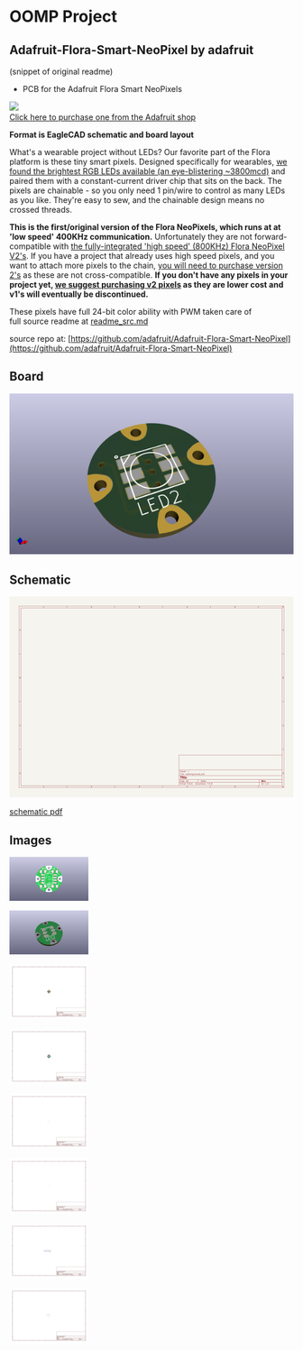 # OOMP Project  
## Adafruit-Flora-Smart-NeoPixel  by adafruit  
  
(snippet of original readme)  
  
- PCB for the Adafruit Flora Smart NeoPixels  
  
<a href="http://www.adafruit.com/products/1060"><img src="assets/image.jpg?raw=true" width="500px"><br/>Click here to purchase one from the Adafruit shop</a>  
  
__Format is EagleCAD schematic and board layout__  
  
What's a wearable project without LEDs? Our favorite part of the Flora platform is these tiny smart pixels. Designed specifically for wearables, [we found the brightest RGB LEDs available (an eye-blistering ~3800mcd)](http://adafruit.com/products/619) and paired them with a constant-current driver chip that sits on the back. The pixels are chainable - so you only need 1 pin/wire to control as many LEDs as you like. They're easy to sew, and the chainable design means no crossed threads.  
  
__This is the first/original version of the Flora NeoPixels, which runs at at 'low speed' 400KHz communication.__ Unfortunately they are not forward-compatible with [the fully-integrated 'high speed' (800KHz) Flora NeoPixel V2's](http://www.adafruit.com/products/1260). If you have a project that already uses high speed pixels, and you want to attach more pixels to the chain, [you will need to purchase version 2's](http://www.adafruit.com/products/1260) as these are not cross-compatible. __If you don't have any pixels in your project yet, [we suggest purchasing v2 pixels](http://www.adafruit.com/products/1260) as they are lower cost and v1's will eventually be discontinued.__  
  
These pixels have full 24-bit color ability with PWM taken care of   
  full source readme at [readme_src.md](readme_src.md)  
  
source repo at: [https://github.com/adafruit/Adafruit-Flora-Smart-NeoPixel](https://github.com/adafruit/Adafruit-Flora-Smart-NeoPixel)  
## Board  
  
[![working_3d.png](working_3d_600.png)](working_3d.png)  
## Schematic  
  
[![working_schematic.png](working_schematic_600.png)](working_schematic.png)  
  
[schematic pdf](working_schematic.pdf)  
## Images  
  
[![working_3D_bottom.png](working_3D_bottom_140.png)](working_3D_bottom.png)  
  
[![working_3D_top.png](working_3D_top_140.png)](working_3D_top.png)  
  
[![working_assembly_page_01.png](working_assembly_page_01_140.png)](working_assembly_page_01.png)  
  
[![working_assembly_page_02.png](working_assembly_page_02_140.png)](working_assembly_page_02.png)  
  
[![working_assembly_page_03.png](working_assembly_page_03_140.png)](working_assembly_page_03.png)  
  
[![working_assembly_page_04.png](working_assembly_page_04_140.png)](working_assembly_page_04.png)  
  
[![working_assembly_page_05.png](working_assembly_page_05_140.png)](working_assembly_page_05.png)  
  
[![working_assembly_page_06.png](working_assembly_page_06_140.png)](working_assembly_page_06.png)  

